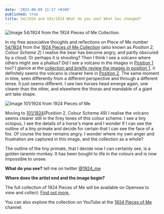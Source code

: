 ```yaml
---
date: '2022-08-09 11:17 +0100'
published: true
title: 54/1924 and 101/1924 What do you see? What has changed?
---
```

![Image 54/1924 from the 1924 Pieces of Me Collection]({{site.baseurl}}/img/S5P2C2.png).

In my free associative thoughts and reflections on Piece of Me number [54/1924](https://opensea.io/assets/ethereum/0x495f947276749ce646f68ac8c248420045cb7b5e/64162533542198579898252916190583583845604629893829087458582975600656971202561 "Image 54/1924") from the [1924 Pieces of Me Collection](www.1924piecesofme.com "Collection on Opensea") (also known as _Position 2, Colour Scheme 2_) I realise the bear has become angry, and partly obscured by a cloud. Or perhaps it is shouting? Then I think I see a volcano where others might see a phallus? Did I see a volcano in the images in [Position 1](https://1924piecesofme.com/2022/08/09/1-1924.html "Blog on Position 1") too? I glance at the [collection and briefly review the images in position 1](https://opensea.io/collection/1924piecesofme?search[sortAscending]=true&search[sortBy]=CREATED_DATE&search[stringTraits][0][name]=Position&search[stringTraits][0][values][0]=1 "Opensea filtered by position 1"), it definitely seems the volcano is clearer here in [Position 2](https://opensea.io/collection/1924piecesofme?search[sortAscending]=true&search[sortBy]=UNIT_PRICE&search[stringTraits][0][name]=Position&search[stringTraits][0][values][0]=2 "Opensea Collection filtered by Position 2"). The same moment in time, seen differently from a different perspective and through a different lense. It just seems different.
I see two horses head emerge again, one clearer than the other, and elsewhere the thorax and mandable of a giant ant take shape.

![Image 101/1924 from 1924 Pieces of Me]({{site.baseurl}}/img/S5P1VM1.png)

Moving to [101/1924](https://opensea.io/assets/ethereum/0x495f947276749ce646f68ac8c248420045cb7b5e/64162533542198579898252916190583583845604629893829087458582975652334017708033 "Image 101/1924 on Opensea")(Position 2, Colour Scheme 49) I realise the volcano seems clearer still in the firey tones of this colour scheme. I see a tiny octopus, I see the details of a horse's mane and I wonder if I can see the outline of a tiny primate and decide for certain that I can see the face of a fox. Of course the bear remains angry. I wonder where my own anger and frustration are captured in this image, and the collection as a whole? 

The outline of the tiny primate, that I decide now I can certainly see, is a golden taramin monkey. It has been bought to life in the colours and is now impossible to unsee.

**What do you see?** tell me on twitter [@1924_me](https://twitter.com/1924_me "Twitter for 1924 Pieces of Me")

**Where does the artist end and the image begin?**

The full collection of 1924 Pieces of Me will be available on Opensea to view and collect. [Find out more.](https://opensea.io/collection/1924piecesofme "Link to 1924 Pieces of Me collection on Opensea")

You can also explore the collection on YouTube at the [1924 Pieces of Me](https://www.youtube.com/channel/UCN0AC9XH3ED7TQBigOZYxrQ "Link to YouTube channel") channel.


